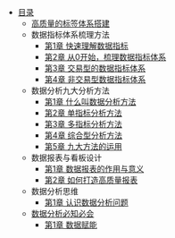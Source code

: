 * [目录](README.md)
    * [高质量的标签体系搭建](high-quality-label-system/content.md)
    * 数据指标体系梳理方法
        * [第1章 快速理解数据指标](data-indicator-system-created-methods/ch01.md)
        * [第2章 从0开始，梳理数据指标体系](data-indicator-system-created-methods/ch02.md)
        * [第3章 交易型的数据指标体系](data-indicator-system-created-methods/ch03.md)
        * [第4章 非交易型数据指标体系](data-indicator-system-created-methods/ch04.md)
    * 数据分析九大分析方法
        * [第1章 什么叫数据分析方法](nine-methods-of-data-analysis/ch01.md)
        * [第2章 单指标分析方法](nine-methods-of-data-analysis/ch02.md)
        * [第3章 多指标分析方法](nine-methods-of-data-analysis/ch03.md)
        * [第4章 综合型分析方法](nine-methods-of-data-analysis/ch04.md)
        * [第5章 九大方法的运用](nine-methods-of-data-analysis/ch05.md)
    * 数据报表与看板设计
        * [第1章 数据报表的作用与意义](data-reports-design/ch01.md)
        * [第2章 如何打造高质量报表](data-reports-design/ch02.md)
    * 数据分析思维
        * [第1章 认识数据分析问题](data-analysis-train-of-thought/ch01.md)
    * [数据分析必知必会](essential-skills-in-data-analysis/content.md)
        * [第1章 数据赋能](essential-skills-in-data-analysis/ch01.md)
    
